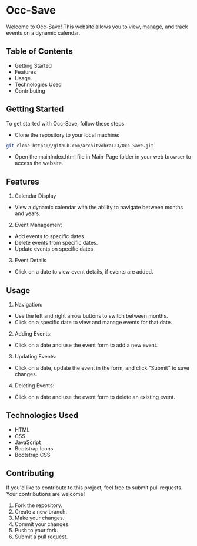 
# Occ-Save

Welcome to Occ-Save! This website allows you to view, manage, and track events on a dynamic calendar.

## Table of Contents

- Getting Started
- Features
- Usage
- Technologies Used
- Contributing


## Getting Started
To get started with Occ-Save, follow these steps:

- Clone the repository to your local machine:

```bash
git clone https://github.com/architvohra123/Occ-Save.git
```
- Open the mainIndex.html file in Main-Page folder in your web browser to access the website.




## Features


1. Calendar Display
- View a dynamic calendar with the ability to navigate between months and years.

2. Event Management
- Add events to specific dates.
- Delete events from specific dates.
- Update events on specific dates.

3. Event Details
- Click on a date to view event details, if events are added.

## Usage

1. Navigation:

- Use the left and right arrow buttons to switch between months.
- Click on a specific date to view and manage events for that date.

2. Adding Events:

- Click on a date and use the event form to add a new event.

3. Updating Events:

- Click on a date, update the event in the form, and click "Submit" to save changes.

4. Deleting Events:

- Click on a date and use the event form to delete an existing event.

## Technologies Used

- HTML
- CSS
- JavaScript
- Bootstrap Icons
- Bootstrap CSS

## Contributing
If you'd like to contribute to this project, feel free to submit pull requests. Your contributions are welcome!

1. Fork the repository.
2. Create a new branch.
3. Make your changes.
4. Commit your changes.
5. Push to your fork.
6. Submit a pull request.




